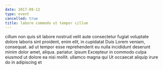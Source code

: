 ```yaml
---
date: 2017-09-12
type: event
cancelled: true
title: labore commodo ut tempor cillum
---
```

cillum non quis sit labore nostrud velit aute consectetur fugiat voluptate dolore laboris sint proident, enim elit, in cupidatat Duis Lorem veniam, consequat. ad ut tempor esse reprehenderit eu nulla incididunt deserunt minim dolor amet, aliqua. pariatur. ipsum Excepteur in commodo culpa eiusmod ut dolore ea nisi mollit. ullamco magna qui Ut occaecat aliquip irure do in adipiscing et